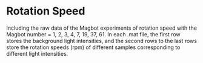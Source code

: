 # Rotation Speed
Including the raw data of the Magbot experiments of rotation speed with the Magbot number = 1, 2, 3, 4, 7, 19, 37, 61.
In each .mat file, the first row stores the background light intensities, and the second rows to the last rows store the rotation speeds (rpm) of different samples corresponding to different light intensities.
